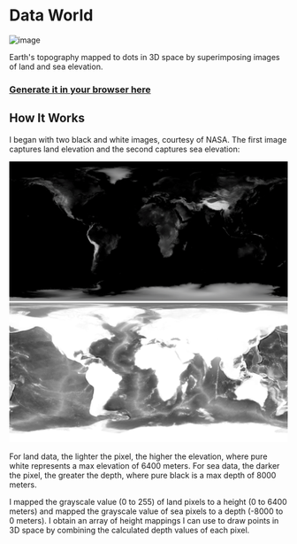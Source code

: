 # Data World

![image](https://github.com/ricedust/p5-data-world/assets/62413269/b796e40f-2221-4418-9aa5-bacfc3f9b86f)

Earth's topography mapped to dots in 3D space by superimposing images of land and sea elevation.

### [Generate it in your browser here](ricedust.com/p5-data-world)

## How It Works

I began with two black and white images, courtesy of NASA. The first image captures land elevation and the second captures sea elevation:

![Earth Topography](img/earth-topography-small.png)
![Earth Bathymetry](img/earth-bathymetry-small.png)

For land data, the lighter the pixel, the higher the elevation, where pure white represents a max elevation of 6400 meters. For sea data, the darker the pixel, the greater the depth, where pure black is a max depth of 8000 meters. 

I mapped the grayscale value (0 to 255) of land pixels to a height (0 to 6400 meters) and mapped the grayscale value of sea pixels to a depth (-8000 to 0 meters). I obtain an array of height mappings I can use to draw points in 3D space by combining the calculated depth values of each pixel.
